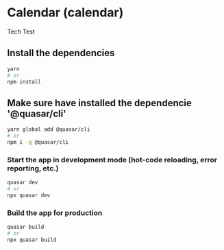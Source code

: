 # Calendar (calendar)

Tech Test

## Install the dependencies
```bash
yarn
# or
npm install
```

## Make sure have installed the dependencie '@quasar/cli'
```bash
yarn global add @quasar/cli
# or
npm i -g @quasar/cli
```

### Start the app in development mode (hot-code reloading, error reporting, etc.)
```bash
quasar dev
# or
npx quasar dev
```


### Build the app for production
```bash
quasar build
# or
npx quasar build
```